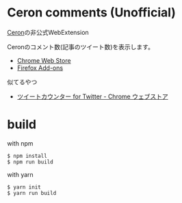 # Ceron comments (Unofficial)

[Ceron](https://ceron.jp/)の非公式WebExtension

Ceronのコメント数(記事のツイート数)を表示します。

* [Chrome Web Store](https://chrome.google.com/webstore/detail/ceron-comments-unofficial/kkibdojmpelnpbddhlfpopflikkokcko?hl=ja&gl=JP)
* [Firefox Add-ons](https://addons.mozilla.org/ja/firefox/addon/ceron-comments-unofficial/)

似てるやつ

* [ツイートカウンター for Twitter - Chrome ウェブストア](https://chrome.google.com/webstore/detail/tweets-counter-for-twitte/ampfabjhdfinfhdekjdmgflefglnfhja?hl=ja)

# build

with npm

```
$ npm install
$ npm run build
```

with yarn

```
$ yarn init
$ yarn run build
```
